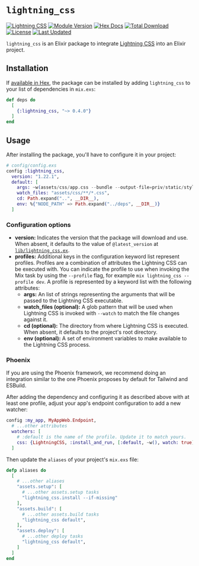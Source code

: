 # `lightning_css`

<!-- MDOC !-->

[![Lightning CSS](https://github.com/glossia/lightning_css/actions/workflows/lightningcss.yml/badge.svg)](https://github.com/glossia/lightning_css/actions/workflows/lightningcss.yml)
[![Module Version](https://img.shields.io/hexpm/v/mimic.svg)](https://hex.pm/packages/lightning_css)
[![Hex Docs](https://img.shields.io/badge/hex-docs-lightgreen.svg)](https://hexdocs.pm/lightning_css/)
[![Total Download](https://img.shields.io/hexpm/dt/lightning_css.svg)](https://hex.pm/packages/lightning_css)
[![License](https://img.shields.io/hexpm/l/lightning_css.svg)](https://github.com/glossia/lightning_css/blob/master/LICENSE)
[![Last Updated](https://img.shields.io/github/last-commit/glossia/lightning_css.svg)](https://github.com/glossia/lightning_css/commits/master)

`lightning_css` is an Elixir package to integrate [Lightning CSS](https://lightningcss.dev/) into an Elixir project.

## Installation

If [available in Hex](https://hex.pm/docs/publish), the package can be installed
by adding `lightning_css` to your list of dependencies in `mix.exs`:

```elixir
def deps do
  [
    {:lightning_css, "~> 0.4.0"}
  ]
end
```

## Usage

After installing the package, you'll have to configure it in your project:

```elixir
# config/config.exs
config :lightning_css,
  version: "1.22.1",
  default: [
    args: ~w(assets/css/app.css --bundle --output-file=priv/static/styles/bundle.css),
    watch_files: "assets/css/**/*.css",
    cd: Path.expand("..", __DIR__),
    env: %{"NODE_PATH" => Path.expand("../deps", __DIR__)}
  ]
```

### Configuration options

- **version:** Indicates the version that the package will download and use. When absent, it defaults to the value of `@latest_version` at [`lib/lightning_css.ex`](./lib/lightning_css.ex).
- **profiles:** Additional keys in the configuration keyword list represent profiles. Profiles are a combination of attributes the Lightning CSS can be executed with. You can indicate the profile to use when invoking the Mix task by using the `--profile` flag, for example `mix lightning_css --profile dev`. A profile is represented by a keyword list with the following attributes:
  - **args:** An list of strings representing the arguments that will be passed to the Lightning CSS executable.
  - **watch_files (optional):** A glob pattern that will be used when Lightning CSS is invoked with `--watch` to match the file changes against it.
  - **cd (optional):** The directory from where Lightning CSS is executed. When absent, it defaults to the project's root directory.
  - **env (optional):** A set of environment variables to make available to the Lightning CSS process.

### Phoenix

If you are using the Phoenix framework, we recommend doing an integration similar to the one Phoenix proposes by default for Tailwind and ESBuild.

After adding the dependency and configuring it as described above with at least one profile, adjust your app's endpoint configuration to add a new watcher:

```elixir
config :my_app, MyAppWeb.Endpoint,
  # ...other attributes
  watchers: [
    # :default is the name of the profile. Update it to match yours.
    css: {LightningCSS, :install_and_run, [:default, ~w(), watch: true]}
  ]
```

Then update the `aliases` of your project's `mix.exs` file:

```elixir
defp aliases do
  [
    # ...other aliases
    "assets.setup": [
      # ...other assets.setup tasks
      "lightning_css.install --if-missing"
    ],
    "assets.build": [
      # ...other assets.build tasks
      "lightning_css default",
    ],
    "assets.deploy": [
      # ...other deploy tasks
      "lightning_css default",
    ]
  ]
end
```
